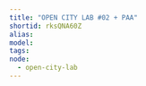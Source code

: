 ```yaml
---
title: "OPEN CITY LAB #02 + PAA"
shortid: rksQNA60Z
alias:
model:
tags:
node: 
  - open-city-lab
---
```

